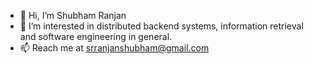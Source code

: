 - 👋 Hi, I’m Shubham Ranjan
- 👀 I’m interested in distributed backend systems, information retrieval and software engineering in general.
- 📫 Reach me at srranjanshubham@gmail.com

<!---
ranjan-sh/ranjan-sh is a ✨ special ✨ repository because its `README.md` (this file) appears on your GitHub profile.
You can click the Preview link to take a look at your changes.
--->
